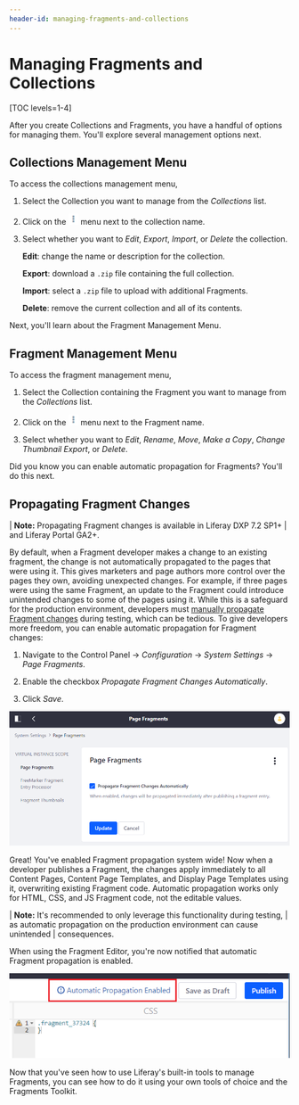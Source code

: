 ```yaml
---
header-id: managing-fragments-and-collections
---
```


# Managing Fragments and Collections

[TOC levels=1-4]

After you create Collections and Fragments, you have a handful of options for 
managing them. You'll explore several management options next.

## Collections Management Menu

To access the collections management menu,

1.  Select the Collection you want to manage from the *Collections* list.

2.  Click on the ![Actions](../../../images/icon-actions.png) menu next to the 
    collection name.
 
3.  Select whether you want to *Edit*, *Export*, *Import*, or *Delete* the
    collection.

    **Edit**: change the name or description for the collection.

    **Export**: download a `.zip` file containing the full collection.

    **Import**: select a `.zip` file to upload with additional Fragments.

    **Delete**: remove the current collection and all of its contents.

Next, you'll learn about the Fragment Management Menu.

## Fragment Management Menu

To access the fragment management menu,

1.  Select the Collection containing the Fragment you want to manage from the 
    *Collections* list.
 
2.  Click on the ![Actions](../../../images/icon-actions.png) menu next to the 
    Fragment name.

3.  Select whether you want to *Edit*, *Rename*, *Move*, *Make a Copy*, *Change 
    Thumbnail* *Export*, or *Delete*.

Did you know you can enable automatic propagation for Fragments? You'll do this
next.

## Propagating Fragment Changes

| **Note:** Propagating Fragment changes is available in Liferay DXP 7.2 SP1+
| and Liferay Portal GA2+.

By default, when a Fragment developer makes a change to an existing fragment,
the change is not automatically propagated to the pages that were using it. This
gives marketers and page authors more control over the pages they own, avoiding
unexpected changes. For example, if three pages were using the same Fragment, an
update to the Fragment could introduce unintended changes to some of the pages
using it. While this is a safeguard for the production environment, developers
must
[manually propagate Fragment changes](/docs/7-2/user/-/knowledge_base/u/propagation-of-changes)
during testing, which can be tedious. To give developers more freedom, you can
enable automatic propagation for Fragment changes:

1.  Navigate to the Control Panel &rarr; *Configuration* &rarr;
    *System Settings* &rarr; *Page Fragments*.

2.  Enable the checkbox *Propagate Fragment Changes Automatically*.

3.  Click *Save*.

![Figure 1: Once Fragment propagation is enabled, developers can automatically propagate Fragment changes to all pages using them.](../../../images/fragment-propagation.png)

Great! You've enabled Fragment propagation system wide! Now when a developer
publishes a Fragment, the changes apply immediately to all Content Pages,
Content Page Templates, and Display Page Templates using it, overwriting
existing Fragment code. Automatic propagation works only for HTML, CSS, and JS
Fragment code, not the editable values.

| **Note:** It's recommended to only leverage this functionality during testing,
| as automatic propagation on the production environment can cause unintended
| consequences.

When using the Fragment Editor, you're now notified that automatic Fragment
propagation is enabled.

![Figure 2: You're notified when automatic propagation is enabled.](../../../images/fragment-propagation-info.png)

Now that you've seen how to use Liferay's built-in tools to manage Fragments,
you can see how to do it using your own tools of choice and the Fragments
Toolkit.
